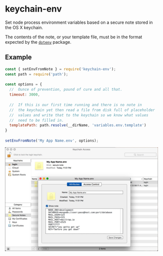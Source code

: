 # keychain-env
Set node process environment variables based on a secure note stored in the OS X keychain.

The contents of the note, or your template file, must be in the format expected
by the [`dotenv`](https://github.com/motdotla/dotenv) package.

## Example
```javascript
const { setEnvFromNote } = require('keychain-env');
const path = require('path');

const options = {
  //  Ounce of prevention, pound of cure and all that.
  timeout: 3000,

  //  If this is our first time running and there is no note in
  //  the keychain yet then read a file from disk full of placeholder
  //  values and write that to the keychain so we know what values
  //  need to be filled in.
  templatePath: path.resolve(__dirName, 'variables.env.template')
}

setEnvFromNote('My App Name.env', options);
```

<img src="screenshots/keychain-access.jpg" />
